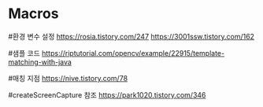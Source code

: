 # Macros


#환경 변수 설정
https://rosia.tistory.com/247
https://3001ssw.tistory.com/162

#샘플 코드
https://riptutorial.com/opencv/example/22915/template-matching-with-java


#매칭 지점
https://nive.tistory.com/78

#createScreenCapture 참조
https://park1020.tistory.com/346
